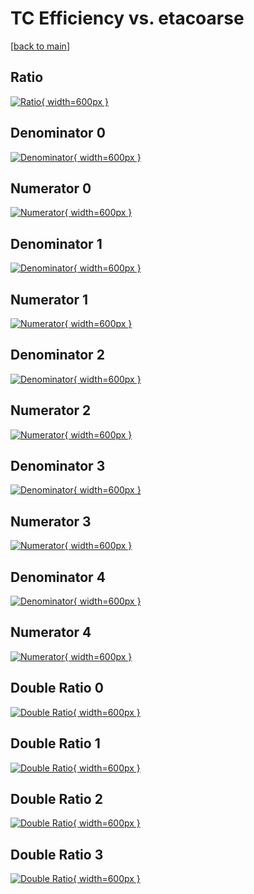 # TC Efficiency vs. etacoarse

[[back to main](./)]



## Ratio

[![Ratio](../mtv/var/TC_xtr_321_-1_eff_etacoarse.png){ width=600px }](../mtv/var/TC_xtr_321_-1_eff_etacoarse.pdf)

## Denominator 0

[![Denominator](../mtv/den/TC_xtr_321_-1_eff_etacoarse_den0.png){ width=600px }](../mtv/den/TC_xtr_321_-1_eff_etacoarse_den0.pdf)

## Numerator 0

[![Numerator](../mtv/num/TC_xtr_321_-1_eff_etacoarse_num0.png){ width=600px }](../mtv/num/TC_xtr_321_-1_eff_etacoarse_num0.pdf)

## Denominator 1

[![Denominator](../mtv/den/TC_xtr_321_-1_eff_etacoarse_den1.png){ width=600px }](../mtv/den/TC_xtr_321_-1_eff_etacoarse_den1.pdf)

## Numerator 1

[![Numerator](../mtv/num/TC_xtr_321_-1_eff_etacoarse_num1.png){ width=600px }](../mtv/num/TC_xtr_321_-1_eff_etacoarse_num1.pdf)

## Denominator 2

[![Denominator](../mtv/den/TC_xtr_321_-1_eff_etacoarse_den2.png){ width=600px }](../mtv/den/TC_xtr_321_-1_eff_etacoarse_den2.pdf)

## Numerator 2

[![Numerator](../mtv/num/TC_xtr_321_-1_eff_etacoarse_num2.png){ width=600px }](../mtv/num/TC_xtr_321_-1_eff_etacoarse_num2.pdf)

## Denominator 3

[![Denominator](../mtv/den/TC_xtr_321_-1_eff_etacoarse_den3.png){ width=600px }](../mtv/den/TC_xtr_321_-1_eff_etacoarse_den3.pdf)

## Numerator 3

[![Numerator](../mtv/num/TC_xtr_321_-1_eff_etacoarse_num3.png){ width=600px }](../mtv/num/TC_xtr_321_-1_eff_etacoarse_num3.pdf)

## Denominator 4

[![Denominator](../mtv/den/TC_xtr_321_-1_eff_etacoarse_den4.png){ width=600px }](../mtv/den/TC_xtr_321_-1_eff_etacoarse_den4.pdf)

## Numerator 4

[![Numerator](../mtv/num/TC_xtr_321_-1_eff_etacoarse_num4.png){ width=600px }](../mtv/num/TC_xtr_321_-1_eff_etacoarse_num4.pdf)

## Double Ratio 0

[![Double Ratio](../mtv/ratio/TC_xtr_321_-1_eff_etacoarse_ratio0.png){ width=600px }](../mtv/ratio/TC_xtr_321_-1_eff_etacoarse_ratio0.pdf)

## Double Ratio 1

[![Double Ratio](../mtv/ratio/TC_xtr_321_-1_eff_etacoarse_ratio1.png){ width=600px }](../mtv/ratio/TC_xtr_321_-1_eff_etacoarse_ratio1.pdf)

## Double Ratio 2

[![Double Ratio](../mtv/ratio/TC_xtr_321_-1_eff_etacoarse_ratio2.png){ width=600px }](../mtv/ratio/TC_xtr_321_-1_eff_etacoarse_ratio2.pdf)

## Double Ratio 3

[![Double Ratio](../mtv/ratio/TC_xtr_321_-1_eff_etacoarse_ratio3.png){ width=600px }](../mtv/ratio/TC_xtr_321_-1_eff_etacoarse_ratio3.pdf)

